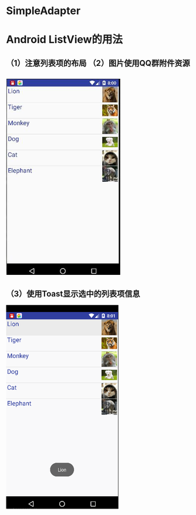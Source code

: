 # SimpleAdapter
Android ListView的用法
=====
（1）注意列表项的布局
（2）图片使用QQ群附件资源
------
![Alt text](https://github.com/linylx/SimpleAdapter/blob/master/img/1.jpg)
------
（3）使用Toast显示选中的列表项信息
------
![Alt text](https://github.com/linylx/SimpleAdapter/blob/master/img/2.png)
